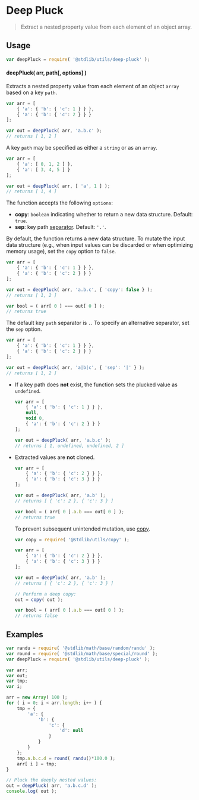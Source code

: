 # Deep Pluck

> Extract a nested property value from each element of an object array.


<section class="intro">

</section>

<!-- /.intro -->


<section class="usage">

## Usage

``` javascript
var deepPluck = require( '@stdlib/utils/deep-pluck' );
```

#### deepPluck( arr, path\[, options\] )

Extracts a nested property value from each element of an object `array` based on a key `path`.

<!-- eslint-disable object-curly-newline, object-curly-spacing -->

``` javascript
var arr = [
    { 'a': { 'b': { 'c': 1 } } },
    { 'a': { 'b': { 'c': 2 } } }
];

var out = deepPluck( arr, 'a.b.c' );
// returns [ 1, 2 ]
```

A key `path` may be specified as either a `string` or as an `array`.

<!-- eslint-disable object-curly-newline, object-curly-spacing -->

``` javascript
var arr = [
    { 'a': [ 0, 1, 2 ] },
    { 'a': [ 3, 4, 5 ] }
];

var out = deepPluck( arr, [ 'a', 1 ] );
// returns [ 1, 4 ]
```

The function accepts the following `options`:

* __copy__: `boolean` indicating whether to return a new data structure. Default: `true`.
* __sep__: key path [separator][@stdlib/utils/deep-get]. Default: `'.'`.

By default, the function returns a new data structure. To mutate the input data structure (e.g., when input values can be discarded or when optimizing memory usage), set the `copy` option to `false`.

<!-- eslint-disable object-curly-newline, object-curly-spacing -->

``` javascript
var arr = [
    { 'a': { 'b': { 'c': 1 } } },
    { 'a': { 'b': { 'c': 2 } } }
];

var out = deepPluck( arr, 'a.b.c', { 'copy': false } );
// returns [ 1, 2 ]

var bool = ( arr[ 0 ] === out[ 0 ] );
// returns true
```

The default key `path` separator is `.`. To specify an alternative separator, set the `sep` option.

<!-- eslint-disable object-curly-newline, object-curly-spacing -->

``` javascript
var arr = [
    { 'a': { 'b': { 'c': 1 } } },
    { 'a': { 'b': { 'c': 2 } } }
];

var out = deepPluck( arr, 'a|b|c', { 'sep': '|' } );
// returns [ 1, 2 ]
```

</section>

<!-- /.usage -->


<section class="notes">

* If a key path does __not__ exist, the function sets the plucked value as `undefined`.
    
  <!-- eslint-disable object-curly-newline, object-curly-spacing -->

  ``` javascript
  var arr = [
      { 'a': { 'b': { 'c': 1 } } },
      null,
      void 0,
      { 'a': { 'b': { 'c': 2 } } }
  ];

  var out = deepPluck( arr, 'a.b.c' );
  // returns [ 1, undefined, undefined, 2 ]
  ```

* Extracted values are __not__ cloned.

  <!-- eslint-disable object-curly-newline, object-curly-spacing -->

  ``` javascript
  var arr = [
      { 'a': { 'b': { 'c': 2 } } },
      { 'a': { 'b': { 'c': 3 } } }
  ];

  var out = deepPluck( arr, 'a.b' );
  // returns [ { 'c': 2 }, { 'c': 3 } ]

  var bool = ( arr[ 0 ].a.b === out[ 0 ] );
  // returns true
  ``` 

  To prevent subsequent unintended mutation, use [copy][@stdlib/utils/copy].

  <!-- eslint-disable object-curly-newline, object-curly-spacing -->

  ``` javascript
  var copy = require( '@stdlib/utils/copy' );

  var arr = [
      { 'a': { 'b': { 'c': 2 } } },
      { 'a': { 'b': { 'c': 3 } } }
  ];

  var out = deepPluck( arr, 'a.b' );
  // returns [ { 'c': 2 }, { 'c': 3 } ]

  // Perform a deep copy:
  out = copy( out );

  var bool = ( arr[ 0 ].a.b === out[ 0 ] );
  // returns false
  ```

</section>

<!-- /.notes -->


<section class="examples">

## Examples

``` javascript
var randu = require( '@stdlib/math/base/random/randu' );
var round = require( '@stdlib/math/base/special/round' );
var deepPluck = require( '@stdlib/utils/deep-pluck' );

var arr;
var out;
var tmp;
var i;

arr = new Array( 100 );
for ( i = 0; i < arr.length; i++ ) {
    tmp = {
        'a': {
            'b': {
                'c': {
                    'd': null
                }
            }
        }
    };
    tmp.a.b.c.d = round( randu()*100.0 );
    arr[ i ] = tmp;
}

// Pluck the deeply nested values:
out = deepPluck( arr, 'a.b.c.d' );
console.log( out );
```

</section>

<!-- /.examples -->


<section class="links">

[@stdlib/utils/deep-get]: https://github.com/stdlib-js/stdlib
[@stdlib/utils/copy]: https://github.com/stdlib-js/stdlib

</section>

<!-- /.links -->
